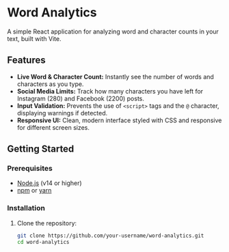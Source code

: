 # Word Analytics

A simple React application for analyzing word and character counts in your text, built with Vite.

## Features

- **Live Word & Character Count:** Instantly see the number of words and characters as you type.
- **Social Media Limits:** Track how many characters you have left for Instagram (280) and Facebook (2200) posts.
- **Input Validation:** Prevents the use of `<script>` tags and the `@` character, displaying warnings if detected.
- **Responsive UI:** Clean, modern interface styled with CSS and responsive for different screen sizes.

## Getting Started

### Prerequisites

- [Node.js](https://nodejs.org/) (v14 or higher)
- [npm](https://www.npmjs.com/) or [yarn](https://yarnpkg.com/)

### Installation

1. Clone the repository:
   ```sh
   git clone https://github.com/your-username/word-analytics.git
   cd word-analytics